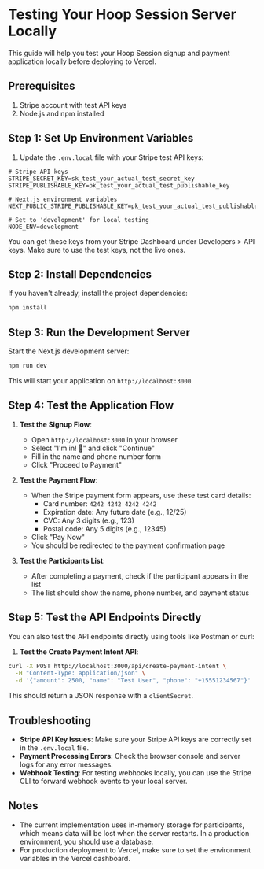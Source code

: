# Testing Your Hoop Session Server Locally

This guide will help you test your Hoop Session signup and payment application locally before deploying to Vercel.

## Prerequisites

1. Stripe account with test API keys
2. Node.js and npm installed

## Step 1: Set Up Environment Variables

1. Update the `.env.local` file with your Stripe test API keys:

```
# Stripe API keys
STRIPE_SECRET_KEY=sk_test_your_actual_test_secret_key
STRIPE_PUBLISHABLE_KEY=pk_test_your_actual_test_publishable_key

# Next.js environment variables
NEXT_PUBLIC_STRIPE_PUBLISHABLE_KEY=pk_test_your_actual_test_publishable_key

# Set to 'development' for local testing
NODE_ENV=development
```

You can get these keys from your Stripe Dashboard under Developers > API keys. Make sure to use the test keys, not the live ones.

## Step 2: Install Dependencies

If you haven't already, install the project dependencies:

```bash
npm install
```

## Step 3: Run the Development Server

Start the Next.js development server:

```bash
npm run dev
```

This will start your application on `http://localhost:3000`.

## Step 4: Test the Application Flow

1. **Test the Signup Flow**:
   - Open `http://localhost:3000` in your browser
   - Select "I'm in! 🎉" and click "Continue"
   - Fill in the name and phone number form
   - Click "Proceed to Payment"

2. **Test the Payment Flow**:
   - When the Stripe payment form appears, use these test card details:
     - Card number: `4242 4242 4242 4242`
     - Expiration date: Any future date (e.g., 12/25)
     - CVC: Any 3 digits (e.g., 123)
     - Postal code: Any 5 digits (e.g., 12345)
   - Click "Pay Now"
   - You should be redirected to the payment confirmation page

3. **Test the Participants List**:
   - After completing a payment, check if the participant appears in the list
   - The list should show the name, phone number, and payment status

## Step 5: Test the API Endpoints Directly

You can also test the API endpoints directly using tools like Postman or curl:

1. **Test the Create Payment Intent API**:

```bash
curl -X POST http://localhost:3000/api/create-payment-intent \
  -H "Content-Type: application/json" \
  -d '{"amount": 2500, "name": "Test User", "phone": "+15551234567"}'
```

This should return a JSON response with a `clientSecret`.

## Troubleshooting

- **Stripe API Key Issues**: Make sure your Stripe API keys are correctly set in the `.env.local` file.
- **Payment Processing Errors**: Check the browser console and server logs for any error messages.
- **Webhook Testing**: For testing webhooks locally, you can use the Stripe CLI to forward webhook events to your local server.

## Notes

- The current implementation uses in-memory storage for participants, which means data will be lost when the server restarts. In a production environment, you should use a database.
- For production deployment to Vercel, make sure to set the environment variables in the Vercel dashboard. 
